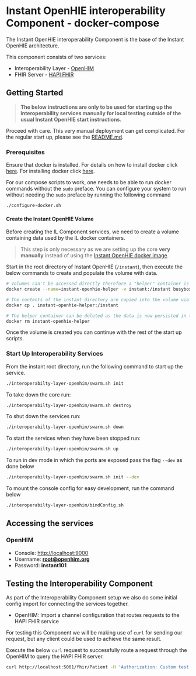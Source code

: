 
# Instant OpenHIE interoperability Component - docker-compose

The Instant OpenHIE interoperability Component is the base of the Instant OpenHIE architecture.

This component consists of two services:

* Interoperability Layer - [OpenHIM](http://openhim.org/)
* FHIR Server - [HAPI FHIR](https://hapifhir.io/)

## Getting Started

> **The below instructions are only to be used for starting up the interoperability services manually for local testing outside of the usual Instant OpenHIE start instructions.**

Proceed with care. This very manual deployment can get complicated.
For the regular start up, please see the [README.md](../../README.md).

### Prerequisites

Ensure that docker is installed. For details on how to install docker click [here](https://linuxize.com/post/how-to-install-and-use-docker-compose-on-ubuntu-18-04/).
For installing docker click [here](https://linuxize.com/post/how-to-install-and-use-docker-on-ubuntu-18-04/).

For our compose scripts to work, one needs to be able to run docker commands without the `sudo` preface. You can configure your system to run without needing the `sudo` preface by running the following command

```bash
./configure-docker.sh
```

#### Create the Instant OpenHIE Volume

Before creating the IL Component services, we need to create a volume containing data used by the IL docker containers.

> This step is only necessary as we are setting up the core **very manually** instead of using the [Instant OpenHIE docker image](https://hub.docker.com/r/openhie/instant).

Start in the root directory of Instant OpenHIE (`/instant`), then execute the below commands to create and populate the volume with data.

```bash
# Volumes can't be accessed directly therefore a "helper" container is attached to facilitate data transfer
docker create --name=instant-openhie-helper -v instant:/instant busybox

# The contents of the instant directory are copied into the volume via the helper container
docker cp . instant-openhie-helper:/instant

# The helper container can be deleted as the data is now persisted in the volume
docker rm instant-openhie-helper
```

Once the volume is created you can continue with the rest of the start up scripts.

### Start Up Interoperability Services

From the instant root directory, run the following command to start up the service.

```bash
./interoperabilty-layer-openhim/swarm.sh init
```

To take down the core run:

```bash
./interoperabilty-layer-openhim/swarm.sh destroy
```

To shut down the services run:

```bash
./interoperabilty-layer-openhim/swarm.sh down
```

To start the services when they have been stopped run:

```bash
./interoperabilty-layer-openhim/swarm.sh up
```

To run in dev mode in which the ports are exposed pass the flag `--dev` as done below

```bash
./interoperabilty-layer-openhim/swarm.sh init --dev
```

To mount the console config for easy development, run the command below

```bash
./interoperabilty-layer-openhim/bindConfig.sh
```

## Accessing the services

### OpenHIM

* Console: <http://localhost:9000>
* Username: **root@openhim.org**
* Password: **instant101**

## Testing the Interoperability Component

As part of the Interoperability Component setup we also do some initial config import for connecting the services together.

* OpenHIM: Import a channel configuration that routes requests to the HAPI FHIR service

For testing this Component we will be making use of `curl` for sending our request, but any client could be used to achieve the same result.

Execute the below `curl` request to successfully route a request through the OpenHIM to query the HAPI FHIR server.

```bash
curl http://localhost:5001/fhir/Patient -H 'Authorization: Custom test'
```
